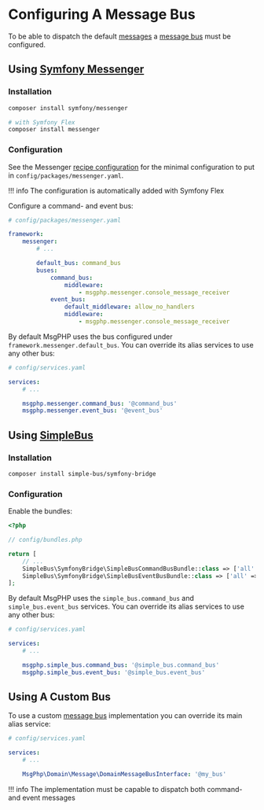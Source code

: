 # Configuring A Message Bus

To be able to dispatch the default [messages](../reference/messages.md) a [message bus](../message-driven/message-bus.md)
must be configured.

## Using [Symfony Messenger](../infrastructure/symfony-messenger.md)

### Installation

```bash
composer install symfony/messenger

# with Symfony Flex
composer install messenger
```

### Configuration

See the Messenger [recipe configuration] for the minimal configuration to put in `config/packages/messenger.yaml`.

!!! info
    The configuration is automatically added with Symfony Flex

Configure a command- and event bus:

```yaml
# config/packages/messenger.yaml

framework:
    messenger:
        # ...

        default_bus: command_bus
        buses:
            command_bus:
                middleware:
                    - msgphp.messenger.console_message_receiver
            event_bus:
                default_middleware: allow_no_handlers
                middleware:
                    - msgphp.messenger.console_message_receiver

```

By default MsgPHP uses the bus configured under `framework.messenger.default_bus`. You can override its alias services
to use any other bus:

```yaml
# config/services.yaml

services:
    # ...

    msgphp.messenger.command_bus: '@command_bus'
    msgphp.messenger.event_bus: '@event_bus'
```

## Using [SimpleBus](../infrastructure/simple-bus.md)

### Installation

```bash
composer install simple-bus/symfony-bridge
```

### Configuration

Enable the bundles:

```php
<?php

// config/bundles.php

return [
    // ...
    SimpleBus\SymfonyBridge\SimpleBusCommandBusBundle::class => ['all' => true],
    SimpleBus\SymfonyBridge\SimpleBusEventBusBundle::class => ['all' => true],
];
```

By default MsgPHP uses the `simple_bus.command_bus` and `simple_bus.event_bus` services. You can override its alias 
services to use any other bus:

```yaml
# config/services.yaml

services:
    # ...

    msgphp.simple_bus.command_bus: '@simple_bus.command_bus'
    msgphp.simple_bus.event_bus: '@simple_bus.event_bus'
```

## Using A Custom Bus

To use a custom [message bus](../message-driven/message-bus.md) implementation you can override its main alias service:

```yaml
# config/services.yaml

services:
    # ...

    MsgPhp\Domain\Message\DomainMessageBusInterface: '@my_bus'
```

!!! info
    The implementation must be capable to dispatch both command- and event messages

[recipe configuration]: https://github.com/symfony/recipes/blob/master/symfony/messenger/4.1/config/packages/messenger.yaml
